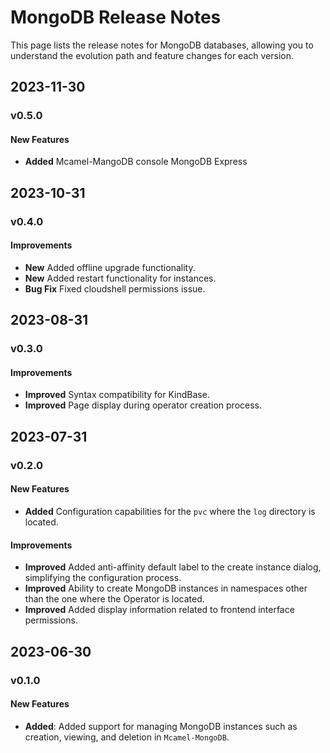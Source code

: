 # MongoDB Release Notes

This page lists the release notes for MongoDB databases, allowing you to understand the evolution path and feature changes for each version.

## 2023-11-30

### v0.5.0

#### New Features

- **Added** Mcamel-MangoDB console MongoDB Express

## 2023-10-31

### v0.4.0

#### Improvements

- **New** Added offline upgrade functionality.
- **New** Added restart functionality for instances.
- **Bug Fix** Fixed cloudshell permissions issue.

## 2023-08-31

### v0.3.0

#### Improvements

- **Improved** Syntax compatibility for KindBase.
- **Improved** Page display during operator creation process.

## 2023-07-31

### v0.2.0

#### New Features

- **Added** Configuration capabilities for the `pvc` where the `log` directory is located.

#### Improvements

- **Improved** Added anti-affinity default label to the create instance dialog, simplifying the configuration process.
- **Improved** Ability to create MongoDB instances in namespaces other than the one where the Operator is located.
- **Improved** Added display information related to frontend interface permissions.

## 2023-06-30

### v0.1.0

#### New Features

- **Added**: Added support for managing MongoDB instances such as creation, viewing, and deletion in `Mcamel-MongoDB`.
